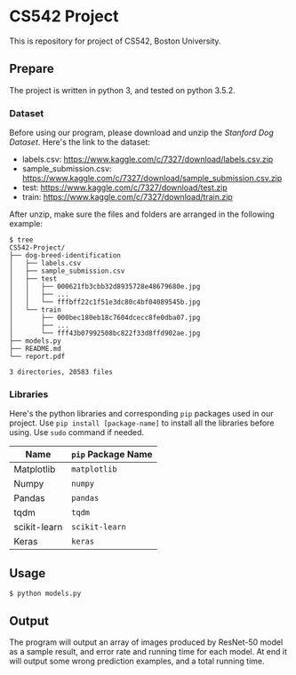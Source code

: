# CS542 Project

This is repository for project of CS542, Boston University.

## Prepare

The project is written in python 3, and tested on python 3.5.2.

### Dataset

Before using our program, please download and unzip the _Stanford Dog Dataset_. Here's the link to the dataset:

* labels.csv: https://www.kaggle.com/c/7327/download/labels.csv.zip
* sample_submission.csv: https://www.kaggle.com/c/7327/download/sample_submission.csv.zip
* test: https://www.kaggle.com/c/7327/download/test.zip
* train: https://www.kaggle.com/c/7327/download/train.zip

After unzip, make sure the files and folders are arranged in the following example:

```
$ tree
CS542-Project/
├── dog-breed-identification
│   ├── labels.csv
│   ├── sample_submission.csv
│   ├── test
│   │   ├── 000621fb3cbb32d8935728e48679680e.jpg
│   │   ├── ...
│   │   └── fffbff22c1f51e3dc80c4bf04089545b.jpg
│   └── train
│       ├── 000bec180eb18c7604dcecc8fe0dba07.jpg
│       ├── ...
│       └── fff43b07992508bc822f33d8ffd902ae.jpg
├── models.py
├── README.md
└── report.pdf

3 directories, 20583 files
```

### Libraries

Here's the python libraries and corresponding ```pip``` packages used in our project. Use ```pip install [package-name]``` to install all the libraries before using. Use ```sudo``` command if needed.

| Name | ```pip``` Package Name |
| --- | --- |
| Matplotlib | ```matplotlib``` |
| Numpy | ```numpy``` |
| Pandas | ```pandas``` |
| tqdm | ```tqdm``` |
| scikit-learn | ```scikit-learn``` |
| Keras | ```keras``` |

## Usage

```$ python models.py```

## Output

The program will output an array of images produced by ResNet-50 model as a sample result, and error rate and running time for each model. At end it will output some wrong prediction examples, and a total running time.
